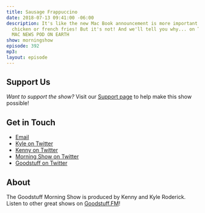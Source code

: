 ```yaml
---
title: Sausage Frappuccino
date: 2018-07-13 09:41:00 -06:00
description: It's like the new Mac Book announcement is more important than donut-shaped
  chicken or french fries! But it's not! And we'll tell you why... on THE NUMBER ONE
  MAC NEWS POD ON EARTH
show: morningshow
episode: 392
mp3: 
layout: episode
---
```


## Support Us

*Want to support the show?* Visit our [Support page](https://goodstuff.fm/support) to help make this show possible!

## Get in Touch

- [Email](mailto:kyle@goodstuff.fm)
- [Kyle on Twitter](http://twitter.com/dogburps)
- [Kenny on Twitter](http://twitter.com/pizzarobotics)
- [Morning Show on Twitter](http://twitter.com/morningshowam)
- [Goodstuff on Twitter](http://twitter.com/goodstufffm)

## About

The Goodstuff Morning Show is produced by Kenny and Kyle Roderick. Listen to other great shows on [Goodstuff.FM](http://goodstuff.fm/shows)!
